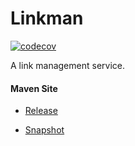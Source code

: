 # Linkman

[![codecov](https://codecov.io/gh/bremersee/linkman/branch/develop/graph/badge.svg)](https://codecov.io/gh/bremersee/linkman)

A link management service.

#### Maven Site

- [Release](https://bremersee.github.io/linkman/index.html)

- [Snapshot](https://nexus.bremersee.org/repository/maven-sites/linkman/1.0.3-SNAPSHOT/index.html)
